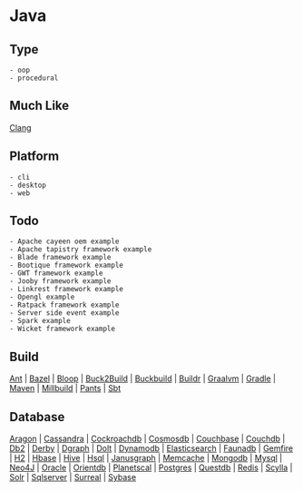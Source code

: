 # Java

## Type
	- oop
	- procedural
## Much Like
[Clang](CLANG.md)
## Platform
	- cli
	- desktop
	- web
## Todo
	- Apache cayeen oem example
	- Apache tapistry framework example
	- Blade framework example
	- Bootique framework example
	- GWT framework example
	- Jooby framework example
	- Linkrest framework example
	- Opengl example
	- Ratpack framework example
	- Server side event example
	- Spark example
	- Wicket framework example
## Build
[Ant](https://github.com/bearddan2000?tab=repositories&q=java+ant&type=&language=&sort=) | [Bazel](https://github.com/bearddan2000?tab=repositories&q=java+bazel&type=&language=&sort=) | [Bloop](https://github.com/bearddan2000?tab=repositories&q=java+bloop&type=&language=&sort=) | [Buck2Build](https://github.com/bearddan2000?tab=repositories&q=java+buck2build&type=&language=&sort=) | [Buckbuild](https://github.com/bearddan2000?tab=repositories&q=java+buckbuild&type=&language=&sort=) | [Buildr](https://github.com/bearddan2000?tab=repositories&q=java+buildr&type=&language=&sort=) | [Graalvm](https://github.com/bearddan2000?tab=repositories&q=java+graalvm&type=&language=&sort=) | [Gradle](https://github.com/bearddan2000?tab=repositories&q=java+gradle&type=&language=&sort=) | [Maven](https://github.com/bearddan2000?tab=repositories&q=java+maven&type=&language=&sort=) | [Millbuild](https://github.com/bearddan2000?tab=repositories&q=java+millbuild&type=&language=&sort=) | [Pants](https://github.com/bearddan2000?tab=repositories&q=java+pants&type=&language=&sort=) | [Sbt](https://github.com/bearddan2000?tab=repositories&q=java+sbt&type=&language=&sort=)
## Database
[Aragon](https://github.com/bearddan2000?tab=repositories&q=java+aragon&type=&language=&sort=) | [Cassandra](https://github.com/bearddan2000?tab=repositories&q=java+cassandra&type=&language=&sort=) | [Cockroachdb](https://github.com/bearddan2000?tab=repositories&q=java+cockroachdb&type=&language=&sort=) | [Cosmosdb](https://github.com/bearddan2000?tab=repositories&q=java+cosmosdb&type=&language=&sort=) | [Couchbase](https://github.com/bearddan2000?tab=repositories&q=java+couchbase&type=&language=&sort=) | [Couchdb](https://github.com/bearddan2000?tab=repositories&q=java+couchdb&type=&language=&sort=) | [Db2](https://github.com/bearddan2000?tab=repositories&q=java+db2&type=&language=&sort=) | [Derby](https://github.com/bearddan2000?tab=repositories&q=java+derby&type=&language=&sort=) | [Dgraph](https://github.com/bearddan2000?tab=repositories&q=java+dgraph&type=&language=&sort=) | [Dolt](https://github.com/bearddan2000?tab=repositories&q=java+dolt&type=&language=&sort=) | [Dynamodb](https://github.com/bearddan2000?tab=repositories&q=java+dynamodb&type=&language=&sort=) | [Elasticsearch](https://github.com/bearddan2000?tab=repositories&q=java+elasticsearch&type=&language=&sort=) | [Faunadb](https://github.com/bearddan2000?tab=repositories&q=java+faunadb&type=&language=&sort=) | [Gemfire](https://github.com/bearddan2000?tab=repositories&q=java+gemfire&type=&language=&sort=) | [H2](https://github.com/bearddan2000?tab=repositories&q=java+h2&type=&language=&sort=) | [Hbase](https://github.com/bearddan2000?tab=repositories&q=java+hbase&type=&language=&sort=) | [Hive](https://github.com/bearddan2000?tab=repositories&q=java+hive&type=&language=&sort=) | [Hsql](https://github.com/bearddan2000?tab=repositories&q=java+hsql&type=&language=&sort=) | [Janusgraph](https://github.com/bearddan2000?tab=repositories&q=java+janusgraph&type=&language=&sort=) | [Memcache](https://github.com/bearddan2000?tab=repositories&q=java+memcache&type=&language=&sort=) | [Mongodb](https://github.com/bearddan2000?tab=repositories&q=java+mongodb&type=&language=&sort=) | [Mysql](https://github.com/bearddan2000?tab=repositories&q=java+mysql&type=&language=&sort=) | [Neo4J](https://github.com/bearddan2000?tab=repositories&q=java+neo4j&type=&language=&sort=) | [Oracle](https://github.com/bearddan2000?tab=repositories&q=java+oracle&type=&language=&sort=) | [Orientdb](https://github.com/bearddan2000?tab=repositories&q=java+orientdb&type=&language=&sort=) | [Planetscal](https://github.com/bearddan2000?tab=repositories&q=java+planetscal&type=&language=&sort=) | [Postgres](https://github.com/bearddan2000?tab=repositories&q=java+postgres&type=&language=&sort=) | [Questdb](https://github.com/bearddan2000?tab=repositories&q=java+questdb&type=&language=&sort=) | [Redis](https://github.com/bearddan2000?tab=repositories&q=java+redis&type=&language=&sort=) | [Scylla](https://github.com/bearddan2000?tab=repositories&q=java+scylla&type=&language=&sort=) | [Solr](https://github.com/bearddan2000?tab=repositories&q=java+solr&type=&language=&sort=) | [Sqlserver](https://github.com/bearddan2000?tab=repositories&q=java+sqlserver&type=&language=&sort=) | [Surreal](https://github.com/bearddan2000?tab=repositories&q=java+surreal&type=&language=&sort=) | [Sybase](https://github.com/bearddan2000?tab=repositories&q=java+sybase&type=&language=&sort=)
